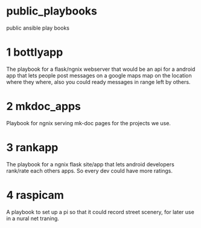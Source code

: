 # public_playbooks
public ansible play books

# 1 bottlyapp

The playbook for a flask/ngnix webserver that would be an api for a android app that lets people post messages on a google maps map on the location where they where, also you could ready messages in range left by others.


# 2 mkdoc_apps
Playbook for ngnix serving mk-doc pages for the projects we use.

# 3 rankapp

The playbook for a ngnix flask site/app that lets android developers rank/rate each others apps.
So every dev could have more ratings.

# 4 raspicam

A playbook to set up a pi so that it could record street scenery, for later use in a nural net traning.

